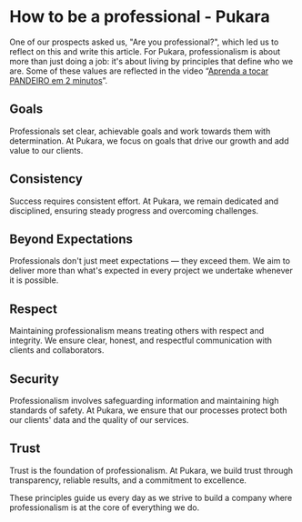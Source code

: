 # How to be a professional - Pukara

One of our prospects asked us, "Are you professional?", which led us to reflect on this and write this article. For Pukara, professionalism is about more than just doing a job: it's about living by principles that define who we are. Some of these values are reflected in the video “[Aprenda a tocar PANDEIRO em 2 minutos](https://www.youtube.com/watch?v=AM4KVoSpQ2M)”.

## Goals  
Professionals set clear, achievable goals and work towards them with determination. At Pukara, we focus on goals that drive our growth and add value to our clients.

## Consistency  
Success requires consistent effort. At Pukara, we remain dedicated and disciplined, ensuring steady progress and overcoming challenges.

## Beyond Expectations
Professionals don't just meet expectations — they exceed them. We aim to deliver more than what's expected in every project we undertake whenever it is possible.

## Respect
Maintaining professionalism means treating others with respect and integrity. We ensure clear, honest, and respectful communication with clients and collaborators.

## Security  
Professionalism involves safeguarding information and maintaining high standards of safety. At Pukara, we ensure that our processes protect both our clients' data and the quality of our services.

## Trust  
Trust is the foundation of professionalism. At Pukara, we build trust through transparency, reliable results, and a commitment to excellence.

These principles guide us every day as we strive to build a company where professionalism is at the core of everything we do.
